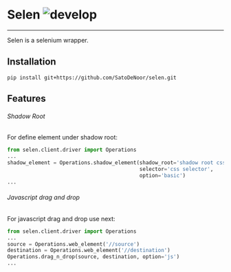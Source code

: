 # Selen ![develop](https://github.com/SatoDeNoor/selen/actions/workflows/python-app.yml/badge.svg?branch=develop)

---

Selen is a selenium wrapper. 

## Installation
```commandline
pip install git+https://github.com/SatoDeNoor/selen.git
```

## Features

###### Shadow Root

For define element under shadow root:
```python
from selen.client.driver import Operations
...
shadow_element = Operations.shadow_element(shadow_root='shadow root css',
                                           selector='css selector',
                                           option='basic')
...
```

###### Javascript drag and drop

For javascript drag and drop use next:
```python
from selen.client.driver import Operations
...
source = Operations.web_element('//source')
destination = Operations.web_element('//destination')
Operations.drag_n_drop(source, destination, option='js')
...
```